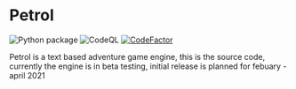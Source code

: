 
# Petrol

![Python package](https://github.com/AUnicornWithNoLife/Petrol/workflows/Python%20package/badge.svg?branch=main)
![CodeQL](https://github.com/AUnicornWithNoLife/Petrol/workflows/CodeQL/badge.svg)
[![CodeFactor](https://www.codefactor.io/repository/github/aunicornwithnolife/petrol/badge)](https://www.codefactor.io/repository/github/aunicornwithnolife/petrol)

Petrol is a text based adventure game engine, this is the source code, currently the engine is in beta testing, initial release is planned for febuary - april 2021
